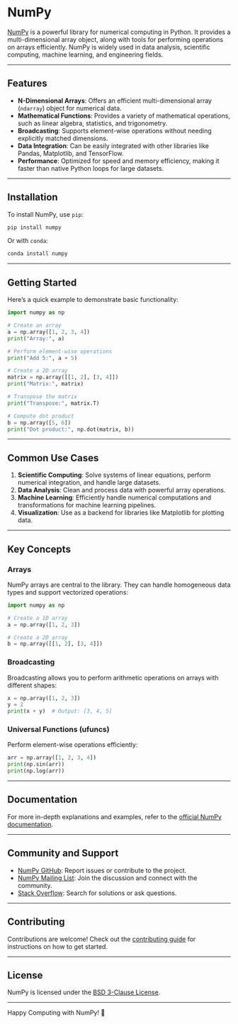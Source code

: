 # NumPy

[NumPy](https://numpy.org/) is a powerful library for numerical computing in Python. It provides a multi-dimensional array object, along with tools for performing operations on arrays efficiently. NumPy is widely used in data analysis, scientific computing, machine learning, and engineering fields.

---

## Features

- **N-Dimensional Arrays**: Offers an efficient multi-dimensional array (`ndarray`) object for numerical data.
- **Mathematical Functions**: Provides a variety of mathematical operations, such as linear algebra, statistics, and trigonometry.
- **Broadcasting**: Supports element-wise operations without needing explicitly matched dimensions.
- **Data Integration**: Can be easily integrated with other libraries like Pandas, Matplotlib, and TensorFlow.
- **Performance**: Optimized for speed and memory efficiency, making it faster than native Python loops for large datasets.

---

## Installation

To install NumPy, use `pip`:

```bash
pip install numpy
```

Or with `conda`:

```bash
conda install numpy
```

---

## Getting Started

Here’s a quick example to demonstrate basic functionality:

```python
import numpy as np

# Create an array
a = np.array([1, 2, 3, 4])
print("Array:", a)

# Perform element-wise operations
print("Add 5:", a + 5)

# Create a 2D array
matrix = np.array([[1, 2], [3, 4]])
print("Matrix:", matrix)

# Transpose the matrix
print("Transpose:", matrix.T)

# Compute dot product
b = np.array([5, 6])
print("Dot product:", np.dot(matrix, b))
```

---

## Common Use Cases

1. **Scientific Computing**: Solve systems of linear equations, perform numerical integration, and handle large datasets.
2. **Data Analysis**: Clean and process data with powerful array operations.
3. **Machine Learning**: Efficiently handle numerical computations and transformations for machine learning pipelines.
4. **Visualization**: Use as a backend for libraries like Matplotlib for plotting data.

---

## Key Concepts

### Arrays

NumPy arrays are central to the library. They can handle homogeneous data types and support vectorized operations:

```python
import numpy as np

# Create a 1D array
a = np.array([1, 2, 3])

# Create a 2D array
b = np.array([[1, 2], [3, 4]])
```

### Broadcasting

Broadcasting allows you to perform arithmetic operations on arrays with different shapes:

```python
x = np.array([1, 2, 3])
y = 2
print(x + y)  # Output: [3, 4, 5]
```

### Universal Functions (ufuncs)

Perform element-wise operations efficiently:

```python
arr = np.array([1, 2, 3, 4])
print(np.sin(arr))
print(np.log(arr))
```

---

## Documentation

For more in-depth explanations and examples, refer to the [official NumPy documentation](https://numpy.org/doc/).

---

## Community and Support

- [NumPy GitHub](https://github.com/numpy/numpy): Report issues or contribute to the project.
- [NumPy Mailing List](https://numpy.org/community/): Join the discussion and connect with the community.
- [Stack Overflow](https://stackoverflow.com/questions/tagged/numpy): Search for solutions or ask questions.

---

## Contributing

Contributions are welcome! Check out the [contributing guide](https://github.com/numpy/numpy/blob/main/CONTRIBUTING.md) for instructions on how to get started.

---

## License

NumPy is licensed under the [BSD 3-Clause License](https://opensource.org/licenses/BSD-3-Clause).

---

Happy Computing with NumPy! 🚀


